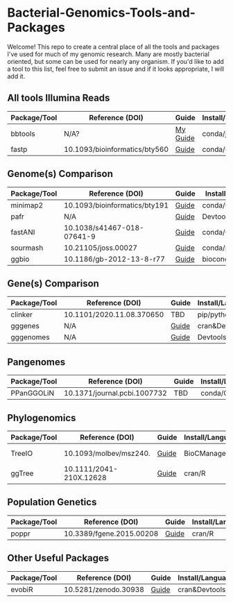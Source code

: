 # Bacterial-Genomics-Tools-and-Packages

Welcome! This repo to create a central place of all the tools and packages I've used for much of my genomic research. Many are mostly bacterial oriented, but some can be used for nearly any organism. If you'd like to add a tool to this list, feel free to submit an issue and if it looks appropriate, I will add it.


## All tools Illumina Reads
  |Package/Tool|Reference (DOI)|Guide|Install/Language|Github/CRAN|
  |------------|---------|------|---------------|-----------|
  |bbtools|N/A?|[My Guide](/BBtools_guide.md)|conda/java|??|
  |fastp|10.1093/bioinformatics/bty560|[Guide](https://github.com/OpenGene/fastp)|conda/C++|https://github.com/OpenGene/fastp|


## Genome(s) Comparison

  |Package/Tool|Reference (DOI)|Guide|Install/Language|Github|
  |------------|---------|------|---------------|-----------|
  |minimap2|10.1093/bioinformatics/bty191|[Guide](https://github.com/lh3/minimap2#uguide)|conda/C|https://github.com/lh3/minimap2#uguide|
  |pafr|N/A|[Guide](https://cran.r-project.org/web/packages/pafr/vignettes/Introduction_to_pafr.html)|Devtools/R|https://github.com/dwinter/pafr|
  |fastANI|10.1038/s41467-018-07641-9|[Guide](https://github.com/ParBLiSS/FastANI)|conda/C++|https://github.com/ParBLiSS/FastANI|
  |sourmash|10.21105/joss.00027|[Guide](https://sourmash.readthedocs.io/en/latest/)|conda/python&rust|https://github.com/dib-lab/sourmash|
  |ggbio|10.1186/gb-2012-13-8-r77|[Guide](http://bioconductor.org/packages/release/bioc/vignettes/ggbio/inst/doc/ggbio.pdf)|bioconductor/R|[bioconductor link](https://bioconductor.riken.jp/packages/3.1/bioc/html/ggbio.html)|


## Gene(s) Comparison

 |Package/Tool|Reference (DOI)|Guide|Install/Language|Github|
 |------------|---------|------|---------------|-----------|
 |clinker|10.1101/2020.11.08.370650|TBD|pip/python|https://github.com/gamcil/clinker|
 |gggenes|N/A|[Guide](https://wilkox.org/gggenes/)|cran&Devtools/R|https://github.com/wilkox/gggenes|
 |gggenomes|N/A|[Guide](https://thackl.github.io/gggenomes/index.html)|Devtools/R|https://github.com/thackl/gggenomes/|


## Pangenomes

  |Package/Tool|Reference (DOI)|Guide|Install/Language|Github|
  |------------|---------|------|---------------|-----------|
  |PPanGGOLiN|10.1371/journal.pcbi.1007732|TBD|conda/C|https://github.com/labgem/PPanGGOLiN|


## Phylogenomics
  
  |Package/Tool|Reference (DOI)|Guide|Install/Language|Github|
  |------------|---------|------|---------------|-----------|
  |TreeIO|10.1093/molbev/msz240.|[Guide](https://yulab-smu.top/treedata-book/chapter1.html)|BioCManager/R|https://github.com/YuLab-SMU/treeio|
  |ggTree|10.1111/2041-210X.12628|[Guide](https://guangchuangyu.github.io/ggtree-book/short-introduction-to-r.html)|cran/R|https://github.com/YuLab-SMU/ggtree|
  

## Population Genetics

 |Package/Tool|Reference (DOI)|Guide|Install/Language|Github|
 |------------|---------|------|---------------|-----------|
 |poppr|10.3389/fgene.2015.00208|[Guide](http://grunwaldlab.github.io/Population_Genetics_in_R/First_Steps.html)|cran/R|https://github.com/grunwaldlab/poppr|

  
## Other Useful Packages
  
  |Package/Tool|Reference (DOI)|Guide|Install/Language|Github|
 |------------|---------|------|---------------|-----------|
 |evobiR|10.5281/zenodo.30938|[Guide](http://coleoguy.github.io/evobir.html#supermatrix)|cran&Devtools/R|https://github.com/coleoguy/evobir|
